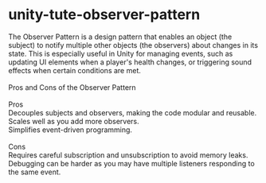 # unity-tute-observer-pattern
 
 The Observer Pattern is a design pattern that enables an object (the subject) to notify multiple other objects (the observers) about changes in its state. This is especially useful in Unity for managing events, such as updating UI elements when a player's health changes, or triggering sound effects when certain conditions are met.
</br></br>
Pros and Cons of the Observer Pattern </br>
</br>
 Pros </br>
   Decouples subjects and observers, making the code modular and reusable.</br>
   Scales well as you add more observers.</br>
   Simplifies event-driven programming.</br>
   </br>
 Cons </br>
   Requires careful subscription and unsubscription to avoid memory leaks.</br>
   Debugging can be harder as you may have multiple listeners responding to the same event.</br>
